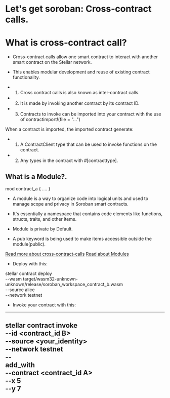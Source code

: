 
# Let's get soroban: Cross-contract calls.







# What is cross-contract call?

- Cross-contract calls allow one smart contract to interact with another smart contract on the Stellar network. 

- This enables modular development and reuse of existing contract functionality.









- 1. Cross contract calls is also known as inter-contract calls.

- 2. It is made by invoking another contract by its contract ID.

- 3. Contracts to invoke can be imported into your contract with the use of contractimport!(file = "...")










When a contract is imported, the imported contract generate:

- 1. A ContractClient type that can be used to invoke functions on the contract.

- 2. Any types in the contract with #[contracttype].









## What is a Module?.

mod contract_a {
    ....
}


- A module is a way to organize code into logical units and used to manage scope and privacy in Soroban smart contracts.


- It's essentially a namespace that contains code elements like functions, structs, traits, and other items.

- Module is private by Default.

- A pub keyword is being used to make items accessible outside the module(public).









[Read more about cross-contract-calls](https://developers.stellar.org/docs/learn/encyclopedia/contract-development/contract-interactions/cross-contract)
[Read about Modules](https://doc.rust-lang.org/book/ch07-02-defining-modules-to-control-scope-and-privacy.html)

- Deploy with this:

stellar contract deploy \
    --wasm target/wasm32-unknown-unknown/release/soroban_workspace_contract_b.wasm \
    --source alice \
    --network testnet



- Invoke your contract with this:

---
stellar contract invoke \
    --id <contract_id B> \
    --source <your_identity> \
    --network testnet \
    -- \
    add_with \
    --contract <contract_id A> \
    --x 5 \
    --y 7
---
